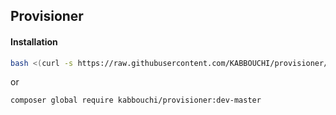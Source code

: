 ## Provisioner

#### Installation

```bash
bash <(curl -s https://raw.githubusercontent.com/KABBOUCHI/provisioner/d3cbbe2d702c433b2a6c8954048191f663d8a874/provisioner-installer.sh) && source ~/.bashrc && provisioner install
```

or 

```bash
composer global require kabbouchi/provisioner:dev-master
```